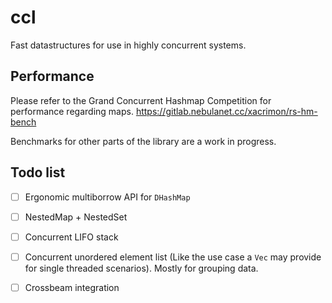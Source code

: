 # ccl

Fast datastructures for use in highly concurrent systems.

## Performance

Please refer to the Grand Concurrent Hashmap Competition for performance regarding maps. https://gitlab.nebulanet.cc/xacrimon/rs-hm-bench

Benchmarks for other parts of the library are a work in progress.

## Todo list

* [ ] Ergonomic multiborrow API for `DHashMap`

* [ ] NestedMap + NestedSet

* [ ] Concurrent LIFO stack

* [ ] Concurrent unordered element list (Like the use case a `Vec` may provide for single threaded scenarios). Mostly for grouping data.

* [ ] Crossbeam integration
